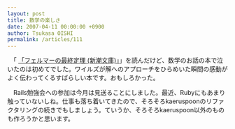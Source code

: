 ```yaml
---
layout: post
title: 数学の楽しさ
date: 2007-04-11 00:00:00 +0900
author: Tsukasa OISHI
permalink: /articles/111
---
```


　「 [「フェルマーの最終定理 (新潮文庫)」](http://www.amazon.co.jp/%E3%83%95%E3%82%A7%E3%83%AB%E3%83%9E%E3%83%BC%E3%81%AE%E6%9C%80%E7%B5%82%E5%AE%9A%E7%90%86-%E6%96%B0%E6%BD%AE%E6%96%87%E5%BA%AB-%E3%82%B5%E3%82%A4%E3%83%A2%E3%83%B3-%E3%82%B7%E3%83%B3/dp/4102159711%3FSubscriptionId%3DAKIAIKJECTBTL3JTYTKA%26tag%3Dkaeruspoon-22%26linkCode%3Dxm2%26camp%3D2025%26creative%3D165953%26creativeASIN%3D4102159711)」を読んだけど、数学のお話の本で泣いたのは初めてでした。ワイルズが解へのアプローチをひらめいた瞬間の感動がよく伝わってくるすばらしい本です。おもしろかった。

　Rails勉強会への参加は今月は見送ることにしました。最近、Rubyにもあまり触っていないしね。仕事も落ち着いてきたので、そろそろkaeruspoonのリファクタリングの続きでもしましょう。ていうか、そろそろkaeruspoon以外のものも作ろうかと思います。

